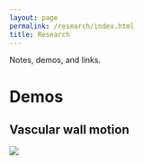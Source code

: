 ```yaml
---
layout: page
permalink: /research/index.html
title: Research
---
```


Notes, demos, and links.

# Demos

## Vascular wall motion

<div class="third">
<img src="https://jdq818.github.io/images/research/vesselwall.gif" allowfullscree>
<!-- <iframe width="420" height="315" src="https://jdq818.github.io/images/research/vesselwall.wmv" frameborder="0" allowfullscreen></iframe> -->
</div>
<br>